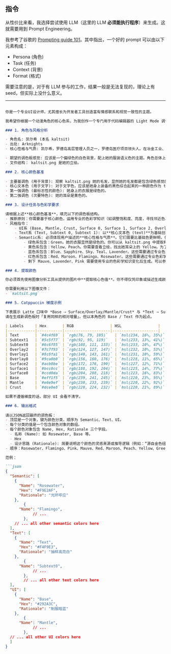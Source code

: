 ## 指令

从性价比来看，我选择尝试使用 LLM（这里的 LLM **必须能执行程序**）来生成。这就需要用到 Prompt Engineering。

我参考了谷歌的 [Prompting guide 101](https://services.google.com/fh/files/misc/gemini-for-google-workspace-prompting-guide-101.pdf)。其中指出，一个好的 prompt 可以由以下元素构成：

- Persona (角色)
- Task (任务)
- Context (背景)
- Format (格式)

需要注意的是，对于有 LLM 参与的工作，结果一般是无法复现的，理论上有 seed，但实际上没什么意义。

---

```md

你是一个专业UI设计师，尤其擅长为开发者工具创造富有情感联系和视觉一致性的主题。

我希望你根据一个动漫角色的核心色系，为我创作一个专门用于代码编辑器的 Light Mode 调色板。这个调色板必须严格遵循下方指定的命名结构。

### 1. 角色与风格分析

- 角色名: 凯尔希 (本名 kaltsit)
- 出处: Arknights
- 核心性格与气质: 凯尔希，罗德岛高层管理人员之一，罗德岛医疗项目领头人。在冶金工业、社会学、源石技艺、考古学、历史系谱学、经济学、植物学、地质学等领域皆拥有渊博学识。于罗德岛部分行动中作为医务人员提供医学理论协助与应急医疗器械，同时也作为罗德岛战略指挥系统的重要组成人员活跃在各项目中。 

- 期望的调色板感觉: 应该是一个偏绿色的白色背景，配上她的服装语义色的主题。角色总体上是冷静的。
- 文件结构： kaltsit.png 是她的立绘。

### 2. 核心颜色基准
 
- 主要基调色 (用于背景): 观察 kaltsit.png 她的毛发，显然她的毛发都是包含绿色感觉的白色，提取这种白色来当作 base。
- 核心文本色 (用于文字): 对于文字色，应该是她身上装备的黑色综合起来的一种颜色作为 text。
- 第一强调色 (最标志性的颜色): 她身上的衣服是绿色的。
- 第二强调色 (次要特色): 她的耳朵是黄色的。

### 3. 设计任务与色彩学要求

请根据上述**核心颜色基准**，填充以下的调色板结构。
- 推断原则：你需要基于核心颜色，运用专业的色彩学知识（如调整饱和度、亮度，寻找邻近色、互补色）来生成剩余的颜色。所有颜色组合在一起时，必须感觉它们源自同一个角色。
- 风格指令：
    - UI系 (Base, Mantle, Crust, Surface 0, Surface 1, Surface 2, Overlay 0, Overlay 1, Overlay 2): 以**主要基调色 (base)**为基础进行微调，确保长时间阅读的舒适性。对于 Surface 和 Overlay，数字越大则越暗。具体梯度需要参看 # 4. Catppuccin 梯度示例。
    - Text系 (Text, Subtext 0, Subtext 1): 以**核心文本色 (text)**为基础创建不同亮度的版本，确保清晰易读。对于 Subtext，数字越大则越暗。具体梯度需要参看 # 4. Catppuccin 梯度示例。
    - Semantic系: 必须体现用户描述的**核心性格与气质**。它们需要比基础色更鲜明，但又不能过于刺眼。
        - 绿色系包含：Green。她的衣服显然是绿色的。你可以从 kaltsit.png 中提取和统计出来，为了长时间阅读性可以变化。
        - 黄色系包含：Yellow、Peach。你需要查看立绘，找出她耳朵上的 Yellow。为了长时间阅读可以压暗这种yellow。Peach 可以选择用专业的色彩学知识生成。
        - 蓝色系包含：Blue、Sapphire、Sky、Teal、Lavender。这些需要通过专业色彩学知识变化并生成。可以参照Catppuccin - Latte，但不能抄袭。
        - 红色系包含：Red、Maroon、Flamingo、Rosewater。这些需要通过专业色彩学知识变化并生成。可以参照Catppuccin - Latte，但不能抄袭。
        - 剩下 Mauve、Lavender、Pink 需要使用专业的色彩学知识变化后生成。可以参照Catppuccin - Latte，但不能抄袭。

### 4. 提取颜色

你必须首先使用图像分析工具从提供的图片中**提取核心色值**。你不得仅凭印象或描述生成颜色。你必须使用 Python 工具或其他方式从指定部位提取颜色。

你需要利用以下图像文件：
- `kaltsit.png`

### 5. Catppuccin 梯度示例

下表展示 Latte 口味中 *Base ⇢ Surface/Overlay/Mantle/Crust* 与 *Text ⇢ Subtext* 的精确梯度。  
请在生成新调色板时「复用同样的相对增量」，但以本角色的 Base / Text 作为起点。  

| Labels     | Hex       | RGB                | HSL                |
|------------|-----------|--------------------|--------------------|
| Text       | `#4c4f69` | `rgb(76, 79, 105)`   | `hsl(234, 16%, 35%)`|
| Subtext1   | `#5c5f77` | `rgb(92, 95, 119)`   | `hsl(233, 13%, 41%)`|
| Subtext0   | `#6c6f85` | `rgb(108, 111, 133)` | `hsl(233, 10%, 47%)`|
| Overlay2   | `#7c7f93` | `rgb(124, 127, 147)` | `hsl(232, 10%, 53%)`|
| Overlay1   | `#8c8fa1` | `rgb(140, 143, 161)` | `hsl(231, 10%, 59%)`|
| Overlay0   | `#9ca0b0` | `rgb(156, 160, 176)` | `hsl(228, 11%, 65%)`|
| Surface2   | `#acb0be` | `rgb(172, 176, 190)` | `hsl(227, 12%, 71%)`|
| Surface1   | `#bcc0cc` | `rgb(188, 192, 204)` | `hsl(225, 14%, 77%)`|
| Surface0   | `#ccd0da` | `rgb(204, 208, 218)` | `hsl(223, 16%, 83%)`|
| Base       | `#eff1f5` | `rgb(239, 241, 245)` | `hsl(220, 23%, 95%)`|
| Mantle     | `#e6e9ef` | `rgb(230, 233, 239)` | `hsl(220, 22%, 92%)`|
| Crust      | `#dce0e8` | `rgb(220, 224, 232)` | `hsl(220, 21%, 89%)`|

如果不遵循梯度的话，部分 UI 会看不清字。

### 6. 输出格式
 
请以JSON返回最终的调色板：
- 顶层是一个对象，键为颜色分类，顺序为 Semantic、Text、UI。
- 每个分类的值是一个包含颜色对象的数组。
- 每个颜色对象包含 Name, Hex, Rationale 三个字段。
  - 名称 (Name): 如 Rosewater, Base 等。
  - Hex
  - 设计思路 (Rationale): 简要说明这个颜色的灵感来源或推导逻辑（例如：“源自金色纽扣颜色，增加了亮度以体现活泼感”）。
- 顺序：Rosewater、Flamingo、Pink、Mauve、Red、Maroon、Peach、Yellow、Green、Teal、Sky、Sapphire、Blue、Lavender、Text、Subtext0、Subtext1、Base、Mantle、Crust、Surface0、Surface1、Surface2、Overlay0、Overlay1、Overlay2。

范例：

```json
{
  "Semantic": [
    {
      "Name": "Rosewater",
      "Hex": "#F9E2AF",
      "Rationale": "光环呼应"
    },
		{
      "Name": "Flamingo",
			// ...
		},
    // ... all other semantic colors here
  ],
  "Text": [
    {
      "Name": "Text",
      "Hex": "#F4F9E3",
      "Rationale": "抽样高亮白"
    },
		{
      "Name": "Subtext0",
			// ...
		},
		// ... all other text colors here
  ],
  "UI": [
    {
      "Name": "Base",
      "Hex": "#292A3C",
      "Rationale": "制服暗蓝"
    },
		{
      "Name": "Mantle",
			// ...
		},
  // ... all other UI colors here
  ]
}
```
